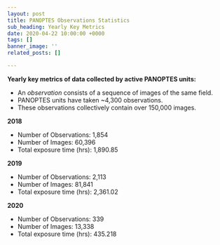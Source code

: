 ```yaml
---
layout: post
title: PANOPTES Observations Statistics
sub_heading: Yearly Key Metrics
date: 2020-04-22 10:00:00 +0000
tags: []
banner_image: ''
related_posts: []

---
```

**Yearly key metrics of data collected by active PANOPTES units:**

* An _observation_ consists of a sequence of images of the same field.
* PANOPTES units have taken \~4,300 observations.
* These observations collectively contain over 150,000 images.

**2018**

* Number of Observations: 1,854
* Number of Images:  60,396
* Total exposure time (hrs):  1,890.85

**2019**

* Number of Observations: 2,113
* Number of Images:  81,841
* Total exposure time (hrs):  2,361.02

**2020**

* Number of Observations: 339
* Number of Images: 13,338
* Total exposure time (hrs): 435.218